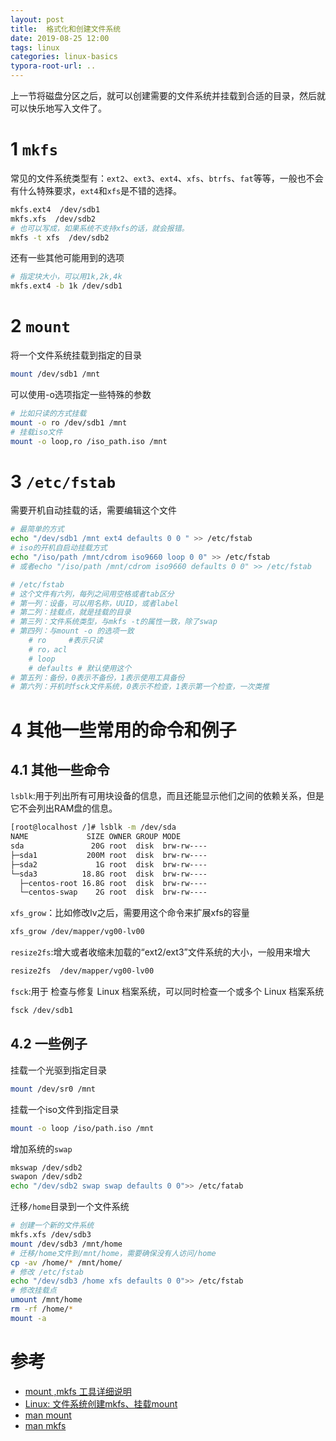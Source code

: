 ```yaml
---
layout: post
title:  格式化和创建文件系统
date: 2019-08-25 12:00
tags: linux
categories: linux-basics 
typora-root-url: ..
---
```


上一节将磁盘分区之后，就可以创建需要的文件系统并挂载到合适的目录，然后就可以快乐地写入文件了。

# 1 `mkfs`

常见的文件系统类型有：`ext2`、`ext3`、`ext4`、`xfs`、`btrfs`、`fat`等等，一般也不会有什么特殊要求，`ext4`和`xfs`是不错的选择。

```bash
mkfs.ext4  /dev/sdb1
mkfs.xfs  /dev/sdb2
# 也可以写成，如果系统不支持xfs的话，就会报错。
mkfs -t xfs  /dev/sdb2
```

还有一些其他可能用到的选项

```bash
# 指定块大小，可以用1k,2k,4k
mkfs.ext4 -b 1k /dev/sdb1
```

# 2 `mount`

将一个文件系统挂载到指定的目录

```bash
mount /dev/sdb1 /mnt
```

可以使用-o选项指定一些特殊的参数

```bash
# 比如只读的方式挂载
mount -o ro /dev/sdb1 /mnt
# 挂载iso文件
mount -o loop,ro /iso_path.iso /mnt
```

# 3 `/etc/fstab`

需要开机自动挂载的话，需要编辑这个文件

```bash
# 最简单的方式
echo "/dev/sdb1 /mnt ext4 defaults 0 0 " >> /etc/fstab
# iso的开机自启动挂载方式
echo "/iso/path /mnt/cdrom iso9660 loop 0 0" >> /etc/fstab
# 或者echo "/iso/path /mnt/cdrom iso9660 defaults 0 0" >> /etc/fstab

# /etc/fstab
# 这个文件有六列，每列之间用空格或者tab区分
# 第一列：设备，可以用名称，UUID，或者label
# 第二列：挂载点，就是挂载的目录
# 第三列：文件系统类型，与mkfs -t的属性一致，除了swap
# 第四列：与mount -o 的选项一致
    # ro     #表示只读
    # ro，acl
    # loop
    # defaults # 默认使用这个
# 第五列：备份，0表示不备份，1表示使用工具备份
# 第六列：开机时fsck文件系统，0表示不检查，1表示第一个检查，一次类推
```

# 4 其他一些常用的命令和例子

## 4.1 其他一些命令

`lsblk`:用于列出所有可用块设备的信息，而且还能显示他们之间的依赖关系，但是它不会列出RAM盘的信息。

```bash
[root@localhost /]# lsblk -m /dev/sda
NAME             SIZE OWNER GROUP MODE
sda               20G root  disk  brw-rw----
├─sda1           200M root  disk  brw-rw----
├─sda2             1G root  disk  brw-rw----
└─sda3          18.8G root  disk  brw-rw----
  ├─centos-root 16.8G root  disk  brw-rw----
  └─centos-swap    2G root  disk  brw-rw----
```

`xfs_grow`：比如修改lv之后，需要用这个命令来扩展xfs的容量

```bash
xfs_grow /dev/mapper/vg00-lv00
```

`resize2fs`:增大或者收缩未加载的“ext2/ext3”文件系统的大小，一般用来增大

```bash
resize2fs  /dev/mapper/vg00-lv00
```

`fsck`:用于 检查与修复 Linux 档案系统，可以同时检查一个或多个 Linux 档案系统

```bash
fsck /dev/sdb1
```

## 4.2 一些例子

挂载一个光驱到指定目录

```bash
mount /dev/sr0 /mnt
```

挂载一个iso文件到指定目录

```bash
mount -o loop /iso/path.iso /mnt
```

增加系统的`swap`

```bash
mkswap /dev/sdb2
swapon /dev/sdb2
echo "/dev/sdb2 swap swap defaults 0 0">> /etc/fatab
```

迁移`/home`目录到一个文件系统

```bash
# 创建一个新的文件系统
mkfs.xfs /dev/sdb3
mount /dev/sdb3 /mnt/home
# 迁移/home文件到/mnt/home，需要确保没有人访问/home
cp -av /home/* /mnt/home/
# 修改 /etc/fstab
echo "/dev/sdb3 /home xfs defaults 0 0">> /etc/fstab
# 修改挂载点
umount /mnt/home
rm -rf /home/*
mount -a
```

# 参考

- [mount ,mkfs 工具详细说明](https://www.cnblogs.com/miaoxg/p/9312156.html)
- [Linux: 文件系统创建mkfs、挂载mount](https://blog.csdn.net/weixin_40001704/article/details/81592915)
- [man mount]()
- [man mkfs]()